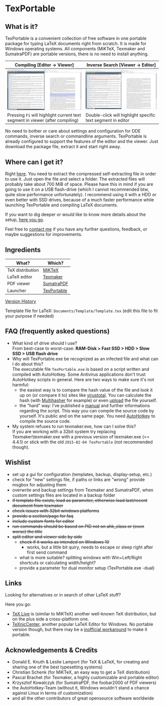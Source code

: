 [virustotal]: http://www.virustotal.com/en/file/118c200de2c94cbb53bdd55242254ed2f177d0ca62a24a619f9f42803ab90877/analysis/1455246335/
[contact me]: mailto:info@symera.de?subject=TexPortable

[Screenshot (compile)]: ./screenshots/2017-01-25_compile.png
[Screenshot (inverse)]: ./screenshots/2017-01-25_inverse.png

# TexPortable

## What is it?

TexPortable is a convenient collection of free software in one portable package for typing LaTeX documents right from scratch. It is made for Windows operating systems. All components (MiKTeX, Texmaker and SumatraPDF) are portable versions, there is no need to install anything.

Compiling [Editor -> Viewer] | Inverse Search [Viewer -> Editor]
------------ | -------------
![Screenshot (compile)] | ![Screenshot (inverse)]
Pressing `F1` will highlight current text segment in viewer (after compiling) | Double-click will highlight specific text segment in editor

No need to bother or care about settings and configuration for DDE commands, inverse search or commandline arguments. TexPortable is already configured to support the features of the editor and the viewer. Just download the package file, extract it and start right away.

## Where can I get it?

Right [here](download.md). You need to extract the compressed self-extracting file in order to use it. Just open the file and select a folder. The extracted files will probably take about 700 MiB of space. Please have this in mind if you are going to use it on a USB flash-drive (which I cannot recommended btw, quite slow performance unfortunately). I recommend using it with a HDD or even better with SSD drives, because of a much faster performance while launching TexPortable and compiling LaTeX documents.

If you want to dig deeper or would like to know more details about the setup, [here you go](setup.md).

Feel free to [contact me] if you have any further questions, feedback, or maybe suggestions for improvements.

## Ingredients

What? | Which?
------------ | -------------
TeX distribution | [MiKTeX](https://miktex.org/)
LaTeX editor | [Texmaker](http://www.xm1math.net/texmaker/)
PDF viewer | [SumatraPDF](http://blog.kowalczyk.info/software/sumatrapdf/)
Launcher | [TexPortable](setup.md)
[Version History](download.md)

Template file for LaTeX: `Documents/Template/Template.tex` (edit this file to fit your purpose if needed)

## FAQ (frequently asked questions)


* What kind of drive should I use?  
  From best-case to worst-case: **RAM-Disk > Fast SSD > HDD > Slow SSD > USB flash drive**
* Why will TexPortable.exe be recognized as an infected file and what can I do about this?  
  The executable file `TexPortable.exe` is based on a script written and compiled with AutoHotkey. Some Antivirus applications don't trust AutoHotkey scripts in general. Here are two ways to make sure it's not harmful:  
  * the easiest way is to compare the hash value of the file and look it up on (or compare it to) sites like [virustotal]. You can calculate the hash (with [Multihasher](http://www.abelhadigital.com/multihasher) for example) or even [upload](https://www.virustotal.com/) the file yourself.
  * the "hard" way: I've published a [manual](setup.md) and further informations regarding the script. This way you can compile the source code by yourself. It's public and on the same page. You need [AutoHotkey](http://www.autohotkey.com/) to compile the source code.
* My system refuses to run texmaker.exe, how can I solve this?  
  If you are working with a 32bit system try replacing Texmaker\texmaker.exe with a previous version of texmaker.exe (<= 4.4.1) or stick with the old `2015-02-04 TexPortable` (not recommended though).

## Wishlist

* set up a gui for configuration (templates, backup, display-setup, etc.)
* check for "new" settings file, if paths or links are "wrong" provide msgbox for adjusting them
* overwrite and backup settings from Texmaker and SumatraPDF, when custom settings files are located in a backup folder
* ~~if template file exists, load as parameter, otherwise load last/recent document from texmaker~~
* ~~check issues with 32bit windows platforms~~
* ~~provide a section/page for faq~~
* ~~include custom fonts for editor~~
* ~~run commands should be based on PID not on ahk_class or (even worse) the title~~
* ~~split editor and viewer side by side~~
  * ~~check if it works as intended on Windows 10~~
    * works, but a little bit quiry, needs to escape or sleep right after first send command
  * what is more suitable? splitting windows with Win+Left/Right shortcuts or calculating width/height?
  * provide a parameter for dual monitor setup (TexPortable.exe -dual)

## Links

Looking for alternatives or in search of other LaTeX stuff?

Here you go:

* [TeX Live](www.tug.org/texlive/) is (similar to MiKTeX) another well-known TeX distribution, but on the plus side a cross-platform one.
* [TeXnicCenter](www.texniccenter.org/), another popular LaTeX Editor for Windows. No portable version though, but there may be a [inofficial workaround](www.latex-community.org/know-how/latex-editors/76-latex-editors-texniccenter/354-how-to-make-texniccenter-portable) to make it portable.

## Acknowledgements & Credits

* Donald E. Knuth & Leslie Lamport (for TeX & LaTeX, for creating and sharing one of the best typesetting systems)
* Christian Schenk (for MiKTeX, an easy way to get a TeX distribution)
* Pascal Brachet (for Texmaker, a highly customizable and portable editor)
* Krzysztof Kowalczyk (for SumatraPDF, the foobar2000 of PDF viewers)
* the AutoHotkey-Team (without it, Windows wouldn't stand a chance against Linux in terms of customization)
* and all the other contributors of great opensource software worldwide
